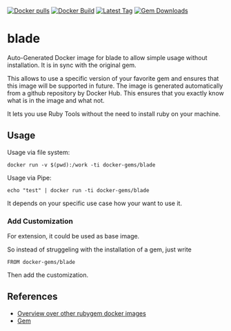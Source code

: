 [![Docker pulls](https://img.shields.io/docker/pulls/rubygem/blade.svg)](https://hub.docker.com/r/rubygem/blade/)
[![Docker Build](https://img.shields.io/docker/automated/rubygem/blade.svg)](https://hub.docker.com/r/rubygem/blade/)
[![Latest Tag](https://img.shields.io/github/tag/docker-rubygem/blade.svg)](https://hub.docker.com/r/rubygem/blade/)
[![Gem Downloads](https://img.shields.io/gem/dt/blade.svg)](https://rubygems.org/gems/blade/)
# blade

Auto-Generated Docker image for blade to allow simple usage without installation.
It is in sync with the original gem.

This allows to use a specific version of your favorite gem and ensures that this image will be supported in future.
The image is generated automatically from a github repository by Docker Hub.
This ensures that you exactly know what is in the image and what not.

It lets you use Ruby Tools without the need to install ruby on your machine.

## Usage

Usage via file system:

`docker run -v $(pwd):/work -ti docker-gems/blade`

Usage via Pipe:

`echo "test" | docker run -ti docker-gems/blade`

It depends on your specific use case how your want to use it.

### Add Customization

For extension, it could be used as base image.

So instead of struggeling with the installation of a gem, just write

`FROM docker-gems/blade`

Then add the customization.

## References

 - [Overview over other rubygem docker images](https://github.com/thinkbot/docker-rubygem)
 - [Gem](https://rubygems.org/gems/blade/)
